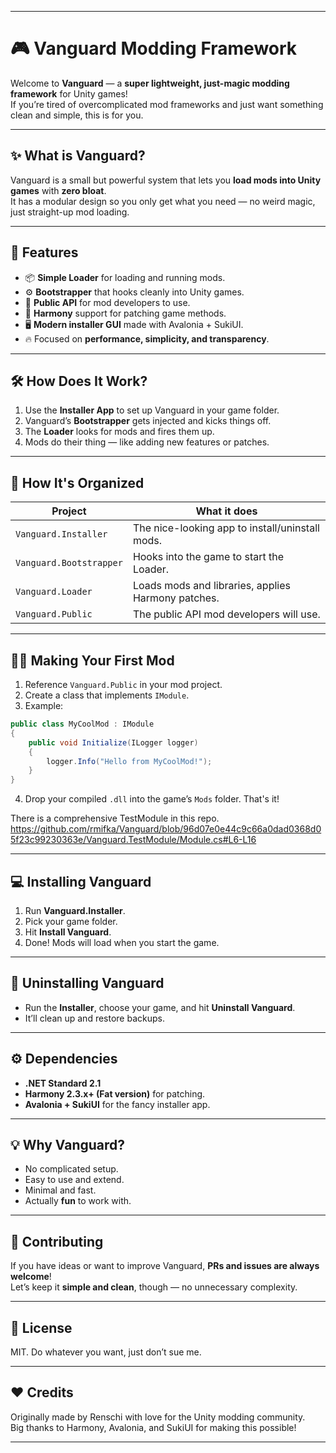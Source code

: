 
---

# 🎮 Vanguard Modding Framework

Welcome to **Vanguard** — a **super lightweight, just-magic modding framework** for Unity games!  
If you’re tired of overcomplicated mod frameworks and just want something clean and simple, this is for you.  

---

## ✨ What is Vanguard?

Vanguard is a small but powerful system that lets you **load mods into Unity games** with **zero bloat**.  
It has a modular design so you only get what you need — no weird magic, just straight-up mod loading.

---

## 🚀 Features

- 📦 **Simple Loader** for loading and running mods.
- ⚙️ **Bootstrapper** that hooks cleanly into Unity games.
- 💬 **Public API** for mod developers to use.
- 🧩 **Harmony** support for patching game methods.
- 🖥️ **Modern installer GUI** made with Avalonia + SukiUI.
- 🔥 Focused on **performance, simplicity, and transparency**.

---

## 🛠 How Does It Work?

1. Use the **Installer App** to set up Vanguard in your game folder.
2. Vanguard’s **Bootstrapper** gets injected and kicks things off.
3. The **Loader** looks for mods and fires them up.
4. Mods do their thing — like adding new features or patches.

---

## 📂 How It's Organized

| Project                   | What it does                                   |
|--------------------------|------------------------------------------------|
| `Vanguard.Installer`      | The nice-looking app to install/uninstall mods.|
| `Vanguard.Bootstrapper`   | Hooks into the game to start the Loader.       |
| `Vanguard.Loader`         | Loads mods and libraries, applies Harmony patches.|
| `Vanguard.Public`         | The public API mod developers will use.        |

---

## 🧑‍💻 Making Your First Mod

1. Reference `Vanguard.Public` in your mod project.
2. Create a class that implements `IModule`.
3. Example:

```csharp
public class MyCoolMod : IModule
{
    public void Initialize(ILogger logger)
    {
        logger.Info("Hello from MyCoolMod!");
    }
}
```

4. Drop your compiled `.dll` into the game’s `Mods` folder. That's it!

There is a comprehensive TestModule in this repo.
https://github.com/rmifka/Vanguard/blob/96d07e0e44c9c66a0dad0368d05f23c99230363e/Vanguard.TestModule/Module.cs#L6-L16

---

## 💻 Installing Vanguard

1. Run **Vanguard.Installer**.
2. Pick your game folder.
3. Hit **Install Vanguard**.
4. Done! Mods will load when you start the game.

---

## 🧹 Uninstalling Vanguard

- Run the **Installer**, choose your game, and hit **Uninstall Vanguard**.  
- It’ll clean up and restore backups.

---

## ⚙️ Dependencies

- **.NET Standard 2.1**
- **Harmony 2.3.x+ (Fat version)** for patching.
- **Avalonia + SukiUI** for the fancy installer app.

---

## 💡 Why Vanguard?

- No complicated setup.
- Easy to use and extend.
- Minimal and fast.
- Actually **fun** to work with.

---

## 🚧 Contributing

If you have ideas or want to improve Vanguard, **PRs and issues are always welcome**!  
Let’s keep it **simple and clean**, though — no unnecessary complexity.

---

## 📜 License

MIT. Do whatever you want, just don’t sue me.

---

## ❤️ Credits

Originally made by Renschi with love for the Unity modding community.  
Big thanks to Harmony, Avalonia, and SukiUI for making this possible!

---
